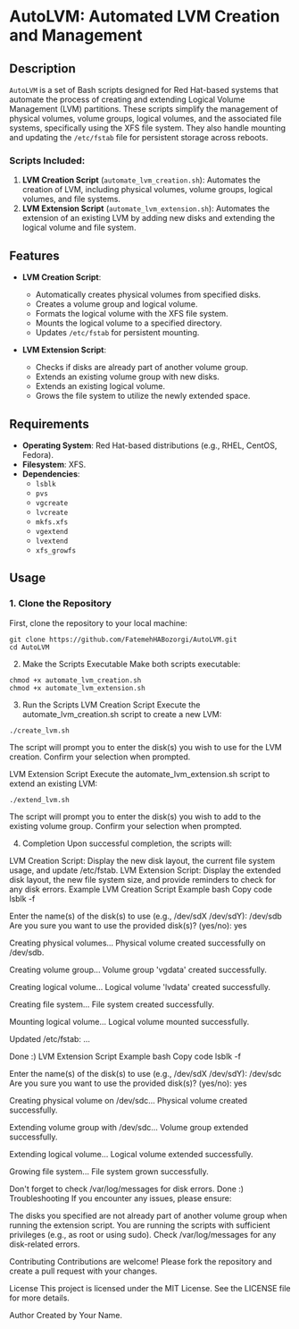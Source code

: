 # AutoLVM: Automated LVM Creation and Management

## Description
`AutoLVM` is a set of Bash scripts designed for Red Hat-based systems that automate the process of creating and extending Logical Volume Management (LVM) partitions. These scripts simplify the management of physical volumes, volume groups, logical volumes, and the associated file systems, specifically using the XFS file system. They also handle mounting and updating the `/etc/fstab` file for persistent storage across reboots.

### Scripts Included:
1. **LVM Creation Script** (`automate_lvm_creation.sh`): Automates the creation of LVM, including physical volumes, volume groups, logical volumes, and file systems.
2. **LVM Extension Script** (`automate_lvm_extension.sh`): Automates the extension of an existing LVM by adding new disks and extending the logical volume and file system.

## Features
- **LVM Creation Script**:
  - Automatically creates physical volumes from specified disks.
  - Creates a volume group and logical volume.
  - Formats the logical volume with the XFS file system.
  - Mounts the logical volume to a specified directory.
  - Updates `/etc/fstab` for persistent mounting.

- **LVM Extension Script**:
  - Checks if disks are already part of another volume group.
  - Extends an existing volume group with new disks.
  - Extends an existing logical volume.
  - Grows the file system to utilize the newly extended space.

## Requirements
- **Operating System**: Red Hat-based distributions (e.g., RHEL, CentOS, Fedora).
- **Filesystem**: XFS.
- **Dependencies**: 
  - `lsblk`
  - `pvs`
  - `vgcreate`
  - `lvcreate`
  - `mkfs.xfs`
  - `vgextend`
  - `lvextend`
  - `xfs_growfs`

## Usage

### 1. Clone the Repository
First, clone the repository to your local machine:
```
git clone https://github.com/FatemehHABozorgi/AutoLVM.git
cd AutoLVM
```

2. Make the Scripts Executable
Make both scripts executable:

```
chmod +x automate_lvm_creation.sh
chmod +x automate_lvm_extension.sh
```
3. Run the Scripts
LVM Creation Script
Execute the automate_lvm_creation.sh script to create a new LVM:
```
./create_lvm.sh
```
The script will prompt you to enter the disk(s) you wish to use for the LVM creation.
Confirm your selection when prompted.


LVM Extension Script
Execute the automate_lvm_extension.sh script to extend an existing LVM:
```
./extend_lvm.sh
```
The script will prompt you to enter the disk(s) you wish to add to the existing volume group.
Confirm your selection when prompted.


4. Completion
Upon successful completion, the scripts will:

LVM Creation Script: Display the new disk layout, the current file system usage, and update /etc/fstab.
LVM Extension Script: Display the extended disk layout, the new file system size, and provide reminders to check for any disk errors.
Example
LVM Creation Script Example
bash
Copy code
lsblk -f

Enter the name(s) of the disk(s) to use (e.g., /dev/sdX /dev/sdY): /dev/sdb
Are you sure you want to use the provided disk(s)? (yes/no): yes

Creating physical volumes...
Physical volume created successfully on /dev/sdb.

Creating volume group...
Volume group 'vgdata' created successfully.

Creating logical volume...
Logical volume 'lvdata' created successfully.

Creating file system...
File system created successfully.

Mounting logical volume...
Logical volume mounted successfully.

Updated /etc/fstab:
...

Done :)
LVM Extension Script Example
bash
Copy code
lsblk -f

Enter the name(s) of the disk(s) to use (e.g., /dev/sdX /dev/sdY): /dev/sdc
Are you sure you want to use the provided disk(s)? (yes/no): yes

Creating physical volume on /dev/sdc...
Physical volume created successfully.

Extending volume group with /dev/sdc...
Volume group extended successfully.

Extending logical volume...
Logical volume extended successfully.

Growing file system...
File system grown successfully.

Don't forget to check /var/log/messages for disk errors.
Done :)
Troubleshooting
If you encounter any issues, please ensure:

The disks you specified are not already part of another volume group when running the extension script.
You are running the scripts with sufficient privileges (e.g., as root or using sudo).
Check /var/log/messages for any disk-related errors.

Contributing
Contributions are welcome! Please fork the repository and create a pull request with your changes.

License
This project is licensed under the MIT License. See the LICENSE file for more details.

Author
Created by Your Name.
